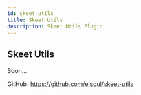 ```yaml
---
id: skeet-utils
title: Skeet Utils
description: Skeet Utils Plugin
---
```


## Skeet Utils

Soon...

GitHub: https://github.com/elsoul/skeet-utils
